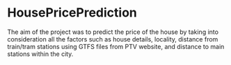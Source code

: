# HousePricePrediction
The aim of the project was to predict the price of the house by taking into consideration all the factors such as house details, locality, distance from train/tram stations using GTFS files from PTV website, and distance to main stations within the city.
